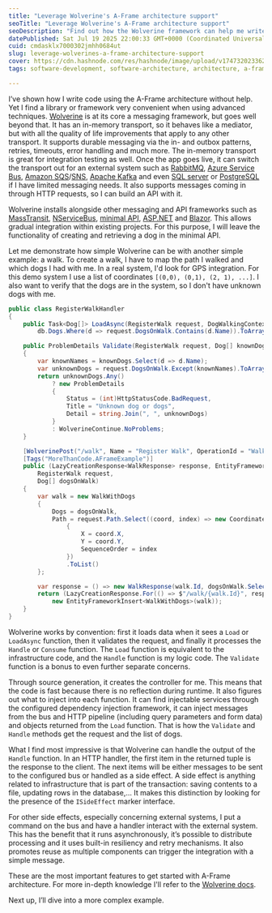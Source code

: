```yaml
---
title: "Leverage Wolverine's A-Frame architecture support"
seoTitle: "Leverage Wolverine's A-Frame architecture support"
seoDescription: "Find out how the Wolverine framework can help me write simpler code using A-Frame architecture."
datePublished: Sat Jul 19 2025 22:00:33 GMT+0000 (Coordinated Universal Time)
cuid: cmdasklx7000302jmhh0684ut
slug: leverage-wolverines-a-frame-architecture-support
cover: https://cdn.hashnode.com/res/hashnode/image/upload/v1747320233624/2c515955-a1e9-4ef6-a4c6-0c72768f04a2.png
tags: software-development, software-architecture, architecture, a-frame, software-engineering, dotnet, dotnetcore, Wolverine

---
```


I’ve shown how I write code using the A-Frame architecture without help. Yet I find a library or framework very convenient when using advanced techniques. [Wolverine](https://wolverine.netlify.app) is at its core a messaging framework, but goes well beyond that. It has an in-memory transport, so it behaves like a mediator, but with all the quality of life improvements that apply to any other transport. It supports durable messaging via the in- and outbox patterns, retries, timeouts, error handling and much more. The in-memory transport is great for integration testing as well. Once the app goes live, it can switch the transport out for an external system such as [RabbitMQ](https://www.rabbitmq.com), [Azure Service Bus](https://azure.microsoft.com/en-us/products/service-bus/), [Amazon SQS](https://aws.amazon.com/sqs/)/[SNS](https://aws.amazon.com/sns/), [Apache Kafka](https://kafka.apache.org) and even [SQL server](https://www.microsoft.com/en-us/sql-server) or [PostgreSQL](https://www.postgresql.org) if I have limited messaging needs. It also supports messages coming in through HTTP requests, so I can build an API with it.

Wolverine installs alongside other messaging and API frameworks such as [MassTransit](https://masstransit.io), [NServiceBus](https://particular.net/nservicebus), [minimal API](https://learn.microsoft.com/en-us/aspnet/core/fundamentals/minimal-apis/overview?view=aspnetcore-9.0), [ASP.NET](https://learn.microsoft.com/en-us/aspnet/overview) and [Blazor](https://dotnet.microsoft.com/en-us/apps/aspnet/web-apps/blazor). This allows gradual integration within existing projects. For this purpose, I will leave the functionality of creating and retrieving a dog in the minimal API.

Let me demonstrate how simple Wolverine can be with another simple example: a walk. To create a walk, I have to map the path I walked and which dogs I had with me. In a real system, I'd look for GPS integration. For this demo system I use a list of coordinates `[(0,0), (0,1), (2, 1), ...]`. I also want to verify that the dogs are in the system, so I don't have unknown dogs with me.

```csharp
public class RegisterWalkHandler
{
    public Task<Dog[]> LoadAsync(RegisterWalk request, DogWalkingContext db) =>
        db.Dogs.Where(d => request.DogsOnWalk.Contains(d.Name)).ToArrayAsync();

    public ProblemDetails Validate(RegisterWalk request, Dog[] knownDogs)
    {
        var knownNames = knownDogs.Select(d => d.Name);
        var unknownDogs = request.DogsOnWalk.Except(knownNames).ToArray();
        return unknownDogs.Any()
            ? new ProblemDetails
            {
                Status = (int)HttpStatusCode.BadRequest,
                Title = "Unknown dog or dogs",
                Detail = string.Join(", ", unknownDogs)
            }
            : WolverineContinue.NoProblems;
    }

    [WolverinePost("/walk", Name = "Register Walk", OperationId = "Walk")]
    [Tags("MoreThanCode.AFrameExample")]
    public (LazyCreationResponse<WalkResponse> response, EntityFrameworkInsert<WalkWithDogs> insertWalk) Handle(
        RegisterWalk request,
        Dog[] dogsOnWalk)
    {
        var walk = new WalkWithDogs
        {
            Dogs = dogsOnWalk,
            Path = request.Path.Select((coord, index) => new CoordinateEntity
                {
                    X = coord.X,
                    Y = coord.Y,
                    SequenceOrder = index
                })
                .ToList()
        };

        var response = () => new WalkResponse(walk.Id, dogsOnWalk.Select(d => new DogResponse(d)).ToArray(), request.Path);
        return (LazyCreationResponse.For(() => $"/walk/{walk.Id}", response),
            new EntityFrameworkInsert<WalkWithDogs>(walk));
    }
}
```

Wolverine works by convention: first it loads data when it sees a `Load` or `LoadAsync` function, then it validates the request, and finally it processes the `Handle` or `Consume` function. The `Load` function is equivalent to the infrastructure code, and the `Handle` function is my logic code. The `Validate` function is a bonus to even further separate concerns.

Through source generation, it creates the controller for me. This means that the code is fast because there is no reflection during runtime. It also figures out what to inject into each function. It can find injectable services through the configured dependency injection framework, it can inject messages from the bus and HTTP pipeline (including query parameters and form data) and objects returned from the `Load` function. That is how the `Validate` and `Handle` methods get the request and the list of dogs.

What I find most impressive is that Wolverine can handle the output of the `Handle` function. In an HTTP handler, the first item in the returned tuple is the response to the client. The next items will be either messages to be sent to the configured bus or handled as a side effect. A side effect is anything related to infrastructure that is part of the transaction: saving contents to a file, updating rows in the database,... It makes this distinction by looking for the presence of the `ISideEffect` marker interface.

For other side effects, especially concerning external systems, I put a command on the bus and have a handler interact with the external system. This has the benefit that it runs asynchronously, it’s possible to distribute processing and it uses built-in resiliency and retry mechanisms. It also promotes reuse as multiple components can trigger the integration with a simple message.

These are the most important features to get started with A-Frame architecture. For more in-depth knowledge I'll refer to the [Wolverine docs](https://wolverine.netlify.app/tutorials/).

Next up, I’ll dive into a more complex example.